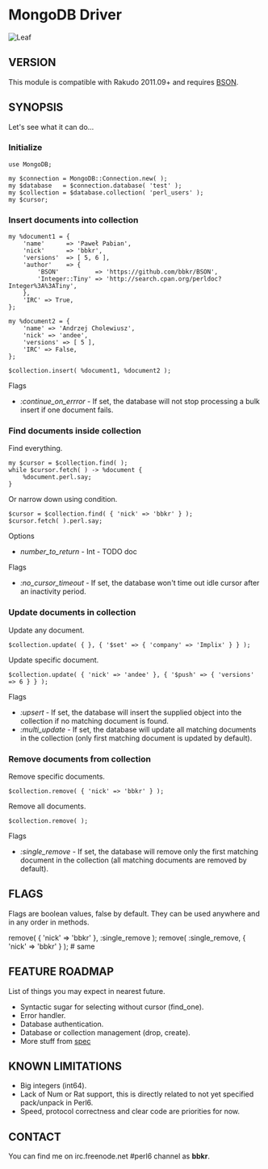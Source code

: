 # MongoDB Driver

![Leaf](http://modules.perl6.org/logos/MongoDB.png)

## VERSION

This module is compatible with Rakudo 2011.09+
and requires [BSON](https://github.com/bbkr/BSON "BSON 0.2+").

## SYNOPSIS

Let's see what it can do...

### Initialize

    use MongoDB;
    
    my $connection = MongoDB::Connection.new( );
    my $database   = $connection.database( 'test' );
    my $collection = $database.collection( 'perl_users' );
    my $cursor;

### Insert documents into collection

    my %document1 = {
        'name'      => 'Paweł Pabian',
        'nick'      => 'bbkr',
        'versions'  => [ 5, 6 ],
        'author'    => {
            'BSON'          => 'https://github.com/bbkr/BSON',
            'Integer::Tiny' => 'http://search.cpan.org/perldoc?Integer%3A%3ATiny',
        },
        'IRC' => True,
    };
    
    my %document2 = {
        'name' => 'Andrzej Cholewiusz',
        'nick' => 'andee',
        'versions' => [ 5 ],
        'IRC' => False,
    };

    $collection.insert( %document1, %document2 );

Flags
* _:continue_on_errror_ - If set, the database will not stop processing a bulk insert if one document fails.

### Find documents inside collection

Find everything.

    my $cursor = $collection.find( );
    while $cursor.fetch( ) -> %document {
        %document.perl.say;
    }

Or narrow down using condition.

    $cursor = $collection.find( { 'nick' => 'bbkr' } );
    $cursor.fetch( ).perl.say;

Options
* _number_to_return_ - Int - TODO doc

Flags
* _:no_cursor_timeout_ - If set, the database won't time out idle cursor after an inactivity period.

### Update documents in collection

Update any document.

    $collection.update( { }, { '$set' => { 'company' => 'Implix' } } );

Update specific document.

    $collection.update( { 'nick' => 'andee' }, { '$push' => { 'versions' => 6 } } );

Flags
* _:upsert_ - If set, the database will insert the supplied object into the collection if no matching document is found.
* _:multi_update_ - If set, the database will update all matching documents in the collection (only first matching document is updated by default).

### Remove documents from collection

Remove specific documents.

    $collection.remove( { 'nick' => 'bbkr' } );

Remove all documents.

    $collection.remove( );

Flags
* _:single_remove_ - If set, the database will remove only the first matching document in the collection (all matching documents are removed by default).

## FLAGS

Flags are boolean values, false by default.
They can be used anywhere and in any order in methods.

remove( { 'nick' => 'bbkr' }, :single_remove ); 
remove( :single_remove, { 'nick' => 'bbkr' } ); # same

## FEATURE ROADMAP

List of things you may expect in nearest future.

* Syntactic sugar for selecting without cursor (find_one).
* Error handler.
* Database authentication.
* Database or collection management (drop, create).
* More stuff from [spec](http://www.mongodb.org/display/DOCS/Mongo+Driver+Requirements "Mongo Driver requirements")


## KNOWN LIMITATIONS

* Big integers (int64).
* Lack of Num or Rat support, this is directly related to not yet specified pack/unpack in Perl6.
* Speed, protocol correctness and clear code are priorities for now.


## CONTACT

You can find me on irc.freenode.net #perl6 channel as __bbkr__.
